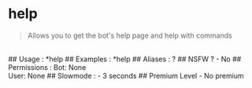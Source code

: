 # help

> Allows you to get the bot's help page and help with commands

<br>
## Usage :
*help
## Examples :
*help
## Aliases :
?
## NSFW ?
- No
## Permissions :
Bot: None
<br>
User: None
## Slowmode :
- 3 seconds
## Premium Level
- No premium